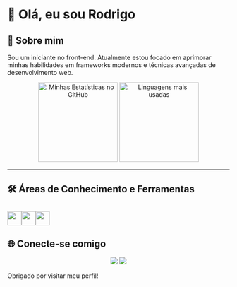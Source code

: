 # 👋 Olá, eu sou Rodrigo

## 🚀 Sobre mim
Sou um iniciante no front-end. Atualmente estou focado em aprimorar minhas habilidades em frameworks modernos e técnicas avançadas de desenvolvimento web.

<p align="center">
  <img height="180em" src="https://github-readme-stats.vercel.app/api?username=rodrigosoboleski&show_icons=true&theme=radical" alt="Minhas Estatísticas no GitHub"/>
  <img height="180em" src="https://github-readme-stats.vercel.app/api/top-langs/?username=rodrigosoboleski&layout=compact&theme=radical" alt="Linguagens mais usadas"/>
</p>

---
<h2>🛠️ Áreas de Conhecimento e Ferramentas</h2>

<img width ='32px' src ='https://raw.githubusercontent.com/rahulbanerjee26/githubAboutMeGenerator/main/icons/javascript.svg'><img width ='32px' src ='https://raw.githubusercontent.com/rahulbanerjee26/githubAboutMeGenerator/main/icons/css.svg'><img width ='32px' src ='https://raw.githubusercontent.com/rahulbanerjee26/githubAboutMeGenerator/main/icons/html.svg'>
---

## 🌐 Conecte-se comigo
<p align="center">
  <a href="https://www.linkedin.com/in/rodrigo-augusto-soboleski-137ba3244/"><img src="https://img.shields.io/badge/-LinkedIn-0e76a8?style=for-the-badge&logo=Linkedin&logoColor=white" /></a>
  <a href="mailto:rodrigosoboleskki@gmail.com"><img src="https://img.shields.io/badge/-Email-D14836?style=for-the-badge&logo=Gmail&logoColor=white" /></a>
</p>

Obrigado por visitar meu perfil!
